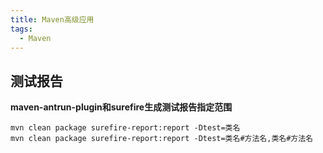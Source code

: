 ```yaml
---
title: Maven高级应用
tags:
  - Maven
---
```


## 测试报告
**maven-antrun-plugin和surefire生成测试报告指定范围**
```shell
mvn clean package surefire-report:report -Dtest=类名
mvn clean package surefire-report:report -Dtest=类名#方法名,类名#方法名
```